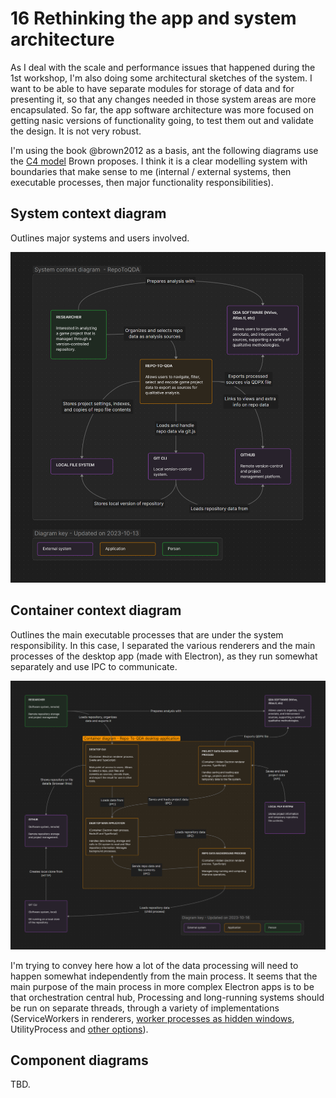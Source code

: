 # 16 Rethinking the app and system architecture

As I deal with the scale and performance issues that happened during the 1st workshop, I'm also doing some architectural sketches of the system. I want to be able to have separate modules for storage of data and for presenting it, so that any changes needed in those system areas are more encapsulated. So far, the app software architecture was more focused on getting nasic versions of functionality going, to test them out and validate the design. It is not very robust.

I'm using the book @brown2012 as a basis, ant the following diagrams use the [C4 model](https://c4model.com/) Brown proposes. I think it is a clear modelling system with boundaries that make sense to me (internal / external systems, then  executable processes, then major functionality responsibilities).

## System context diagram

Outlines major systems and users involved.

![System context diagram](../media/system_context_diagram.png)

## Container context diagram

Outlines the main executable processes that are under the system responsibility. In this case, I separated the various renderers and the main processes of the desktop app (made with Electron), as they run somewhat separately and use IPC to communicate.

![](../media/container_diagram.png)

I'm trying to convey here how a lot of the data processing will need to happen somewhat independently from the main process. It seems that the main purpose of the main process in more complex Electron apps is to be that orchestration central hub, Processing and long-running systems should be run on separate threads, through a variety of implementations (ServiceWorkers in renderers, [worker processes as hidden windows](https://www.electronjs.org/docs/latest/tutorial/message-ports#worker-process), UtilityProcess and [other options](https://www.electronjs.org/docs/latest/tutorial/multithreading)).

## Component diagrams

TBD.
